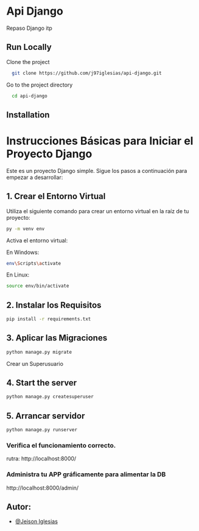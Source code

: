 
# Api Django

Repaso Django itp



## Run Locally

Clone the project

```bash
  git clone https://github.com/j97iglesias/api-django.git 
```

Go to the project directory

```bash
  cd api-django
```

## Installation

# Instrucciones Básicas para Iniciar el Proyecto Django

Este es un proyecto Django simple. Sigue los pasos a continuación para empezar a desarrollar:

## 1. Crear el Entorno Virtual

Utiliza el siguiente comando para crear un entorno virtual en la raíz de tu proyecto:

```bash
py -m venv env
```

Activa el entorno virtual:

En Windows:

```bash
env\Scripts\activate
```

En Linux:

```bash
source env/bin/activate
```

## 2. Instalar los Requisitos
```bash
pip install -r requirements.txt
```
## 3. Aplicar las Migraciones

```bash
python manage.py migrate
```
Crear un Superusuario
## 4. Start the server
```bash
python manage.py createsuperuser
```

## 5. Arrancar servidor
```bash
python manage.py runserver
```

### Verifica el funcionamiento correcto.
rutra: http://localhost:8000/ 

### Administra tu APP gráficamente para alimentar la DB
http://localhost:8000/admin/


## Autor:

- [@Jeison Iglesias](https://github.com/j97iglesias)

